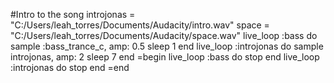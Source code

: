 
#Intro to the song
introjonas = "C:/Users/leah_torres/Documents/Audacity/intro.wav"
space = "C:/Users/leah_torres/Documents/Audacity/space.wav"
live_loop :bass do
  sample :bass_trance_c, amp: 0.5
  sleep 1
end
live_loop :introjonas do
  sample introjonas, amp: 2
  sleep 7
end
=begin
live_loop :bass do
  stop
end
live_loop :introjonas do
  stop
end
=end
